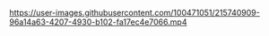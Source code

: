 

https://user-images.githubusercontent.com/100471051/215740909-96a14a63-4207-4930-b102-fa17ec4e7066.mp4

